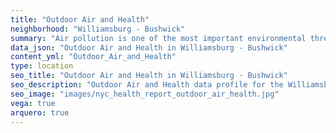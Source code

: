 ```yaml
---
title: "Outdoor Air and Health"
neighborhood: "Williamsburg - Bushwick"
summary: "Air pollution is one of the most important environmental threats to urban populations and while all people are exposed, pollutant emissions, levels of exposure, and population vulnerability vary across neighborhoods. Exposures to common air pollutants have been linked to respiratory and cardiovascular diseases, cancers, and premature deaths."
data_json: "Outdoor Air and Health in Williamsburg - Bushwick"
content_yml: "Outdoor_Air_and_Health"
type: location
seo_title: "Outdoor Air and Health in Williamsburg - Bushwick"
seo_description: "Outdoor Air and Health data profile for the Williamsburg - Bushwick neighborhood of NYC."
seo_image: "images/nyc_health_report_outdoor_air_health.jpg"
vega: true
arquero: true
---
```

